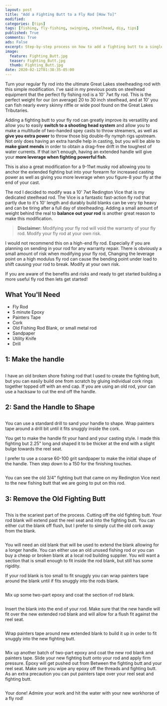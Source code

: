 ```yaml
---
layout: post
title: "Add a Fighting Butt to a Fly Rod [How To]"
modified:
categories: [tips]
tags: [fishing, fly-fishing, swinging, steelhead, diy, tips]
published: True
comments: True
ads: False
excerpt: Step-by-step process on how to add a fighting butt to a single-handed fly rod.
image:
  feature: Fighting_Butt.jpg
  teaser: Fighting_Butt.jpg
  thumb: Fighting_Butt.jpg
date: 2020-02-12T01:38:35-05:00
---
```


Turn your regular fly rod into the ultimate Great Lakes steelheading rod with this simple modification. I've said in my previous posts on steelhead equipment that the perfect fly fishing rod is a 10' 7wt fly rod. This is the perfect weight for our (on average) 20 to 30 inch steelhead, and at 10' you can fish nearly every skinny riffle or wide pool found on the Great Lakes Tributaries.

Adding a fighting butt to your fly rod can greatly improve its versatility and  allow you to easily **switch to a shooting head system** and allow you to make a multitude of two-handed spey casts to throw streamers, as well as **give you extra power** to throw those big double-fly nymph rigs upstream. Not only does having an extra handle help in casting, but you will be able to **make giant mends** in order to obtain a drag-free drift in the toughest of water currents. If that isn't enough, having an extended handle will give your **more leverage when fighting powerful fish**.

This is also a great modification for a 9-11wt musky rod allowing you to anchor the extended fighting but into your forearm for increased casting power as well as giving you more leverage when you figure-8 your fly at the end of your cast.

The rod I decided to modify was a 10' 7wt Redington Vice that is my dedicated steelhead rod. The Vice is a fantastic fast-action fly rod that partly due to it's 10' length and durably build blanks can be very tip heavy and can be tiring after a full day of steelheading. Adding a small amount of weight behind the real to **balance out your rod** is another great reason to make this modification.

> **Disclaimer:** Modifying your fly rod will void the warranty of your fly rod. Modify your fly rod at your own risk.

I would not recommend this on a high-end fly rod. Especially if you are planning on sending in your rod for any warranty repair. There is obviously a small amount of risk when modifying your fly rod, Changing the leverage point on a high modulus fly rod can cause the bending point under load to shift causing your rod to break. Modify at your own risk.

If you are aware of the benefits and risks and ready to get started building a more useful fly rod then lets get started!

## What You'll Need

  * Fly Rod
  * 5 minute Epoxy
  * Painters Tape
  * Cork
  * Old Fishing Rod Blank, or small metal rod
  * Sandpaper
  * Utility Knife
  * Drill

## 1: Make the handle

<figure>
<img title="Old Fishing rod used to build the new fighting butt" src="/images/Fighting_Butt_1.jpg" alt="">
</figure>

I have an old broken shore fishing rod that I used to create the fighting butt, but you can easily build one from scratch by gluing individual cork rings together topped off with an end cap. If you are using an old rod, your can use a hacksaw to cut the end off the handle.

## 2: Sand the Handle to Shape

<figure>
<img title="Sanding the Handle" src="/images/Fighting_Butt_3.jpg" alt="">
</figure>

You can use a standard drill to sand your handle to shape. Wrap painters tape around a drill bit until it fits snuggly inside the cork.

You get to make the handle fit your hand and your casting style. I made this fighting but 2.25" long and shaped it to be thicker at the end with a slight bulge towards the reel seat.

I prefer to use a coarse 60-100 grit sandpaper to make the initial shape of the handle. Then step down to a 150 for the finishing touches.

<figure>
<img title="Old vs New Fighting Butt" src="/images/Fighting_Butt_2.jpg" alt="">
</figure>

You can see the old 3/4" fighting butt that came on my Redington Vice next to the new fishing butt that we are going to put on this rod.

## 3: Remove the Old Fighting Butt

<figure>
<img title="Cut off the old Fighting Butt" src="/images/Fighting_Butt_4.jpg" alt="">
</figure>

This is the scariest part of the process. Cutting off the old fighting butt. Your rod blank will extend past the reel seat and into the fighting butt. You can either cut the blank off flush, but I prefer to simply cut the old cork away from the blank.

<figure>
<img title="Fitting the Rod Blank Extention" src="/images/Fighting_Butt_5.jpg" alt="">
</figure>

You will need an old blank that will be used to extend the blank allowing for a longer handle. You can either use an old unused fishing rod or you can buy a cheap or broken blank at a local rod building supplier. You will want a section that is small enough to fit inside the rod blank, but still has some rigidity.

If your rod blank is too small to fit snuggly you can wrap painters tape around the blank until if fits snuggly into the rods blank.

<figure>
<img title="Mix Two-Part Epoxy" src="/images/Fighting_Butt_8.jpg" alt="">
</figure>

Mix up some two-part epoxy and coat the section of rod blank.

<figure>
<img title="Insert New Rod Blank Extention" src="/images/Fighting_Butt_6.jpg" alt="">
</figure>

Insert the blank into the end of your rod. Make sure that the new handle will fit over the new extended rod blank and will allow for a flush fit against the reel seat.

<figure>
<img title="Add Tape To The Extended Rod Blank" src="/images/Fighting_Butt_9.jpg" alt="">
</figure>

Wrap painters tape around new extended blank to build it up in order to fit snuggly into the new fighting butt.

<figure>
<img title="Glue New Fighting Butt onto your Fishing Rod" src="/images/Fighting_Butt_10.jpg" alt="">
</figure>

Mix up another batch of two-part epoxy and coat the new rod blank and painters tape. Slide your new fighting butt onto your rod and apply firm pressure. Epoxy will get pushed out from Between the fighting butt and your reel seat. Make sure you wipe any epoxy off the threads and fighting butt. As an extra precaution you can put painters tape over your reel seat and fighting butt.

<figure>
<img title="Extended Fishing Rod Fighting Butt" src="/images/Fighting_Butt.jpg" alt="">
</figure>

Your done! Admire your work and hit the water with your new workhorse of a fly rod!

